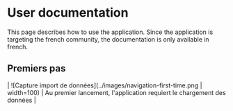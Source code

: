 # User documentation

This page describes how to use the application. Since the application is targeting the french community,
the documentation is only available in french.

## Premiers pas

| ![Capture import de données](../images/navigation-first-time.png | width=100) | Au premier lancement, l'application requiert le chargement des données |

